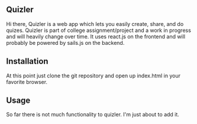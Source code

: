 ## Quizler

Hi there, Quizler is a web app which lets you easily create, share, and do quizes.
Quizler is part of college assignment/project and a work in progress and will heavily change over time. It uses react.js on the frontend and will probably be powered by sails.js on the backend.

## Installation

At this point just clone the git repository and open up index.html in your favorite browser.

## Usage

So far there is not much functionality to quizler. I'm just about to add it.
